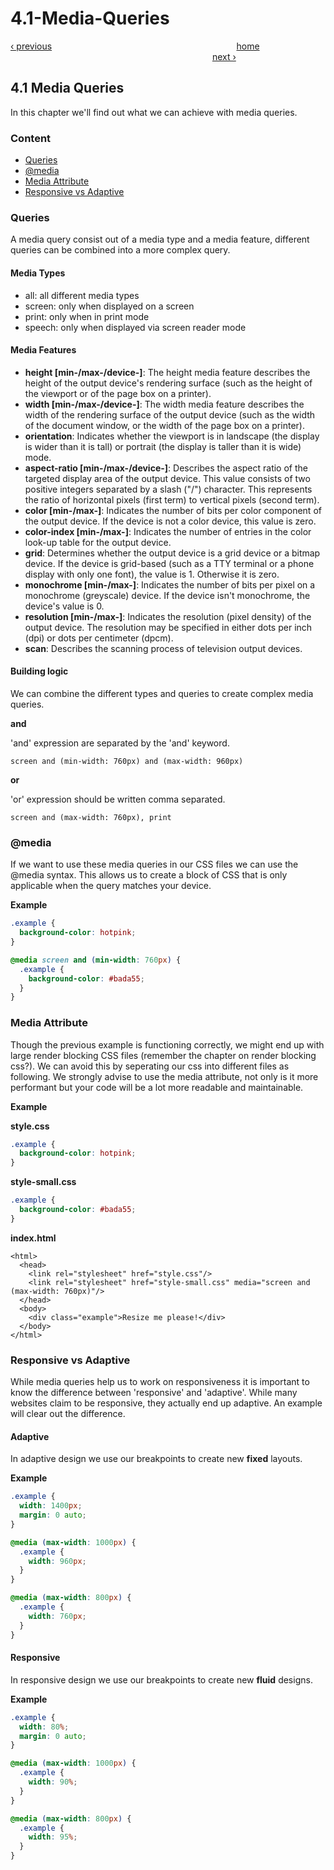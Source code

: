 # 4.1-Media-Queries

[‹ previous](../chapter-3-layout/3.3-alignment.md)                                                                           [home](../../)                                                                                   [next ›](4.2-grid-systems.md)

## 4.1 Media Queries

In this chapter we'll find out what we can achieve with media queries.

### Content

* [Queries](4.1-media-queries.md#queries)
* [@media](4.1-media-queries.md#media)
* [Media Attribute](4.1-media-queries.md#media-attribute)
* [Responsive vs Adaptive](4.1-media-queries.md#responsive-vs-adaptive)

### Queries

A media query consist out of a media type and a media feature, different queries can be combined into a more complex query.

#### Media Types

* all: all different media types
* screen: only when displayed on a screen
* print: only when in print mode
* speech: only when displayed via screen reader mode

#### Media Features

* **height \[min-/max-/device-\]**: The height media feature describes the height of the output device's rendering surface \(such as the height of the viewport or of the page box on a printer\).
* **width \[min-/max-/device-\]**: The width media feature describes the width of the rendering surface of the output device \(such as the width of the document window, or the width of the page box on a printer\).
* **orientation**: Indicates whether the viewport is in landscape \(the display is wider than it is tall\) or portrait \(the display is taller than it is wide\) mode.
* **aspect-ratio \[min-/max-/device-\]**: Describes the aspect ratio of the targeted display area of the output device. This value consists of two positive integers separated by a slash \("/"\) character. This represents the ratio of horizontal pixels \(first term\) to vertical pixels \(second term\).
* **color \[min-/max-\]**: Indicates the number of bits per color component of the output device. If the device is not a color device, this value is zero.
* **color-index \[min-/max-\]**: Indicates the number of entries in the color look-up table for the output device.
* **grid**: Determines whether the output device is a grid device or a bitmap device. If the device is grid-based \(such as a TTY terminal or a phone display with only one font\), the value is 1. Otherwise it is zero.
* **monochrome \[min-/max-\]**: Indicates the number of bits per pixel on a monochrome \(greyscale\) device. If the device isn't monochrome, the device's value is 0.
* **resolution \[min-/max-\]**: Indicates the resolution \(pixel density\) of the output device. The resolution may be specified in either dots per inch \(dpi\) or dots per centimeter \(dpcm\).
* **scan**: Describes the scanning process of television output devices.

#### Building logic

We can combine the different types and queries to create complex media queries.

**and**

'and' expression are separated by the 'and' keyword.

```text
screen and (min-width: 760px) and (max-width: 960px)
```

**or**

'or' expression should be written comma separated.

```text
screen and (max-width: 760px), print
```

### @media

If we want to use these media queries in our CSS files we can use the @media syntax. This allows us to create a block of CSS that is only applicable when the query matches your device.

**Example**

```css
.example {
  background-color: hotpink;
}

@media screen and (min-width: 760px) {
  .example {
    background-color: #bada55;
  }
}
```

### Media Attribute

Though the previous example is functioning correctly, we might end up with large render blocking CSS files \(remember the chapter on render blocking css?\). We can avoid this by seperating our css into different files as following. We strongly advise to use the media attribute, not only is it more performant but your code will be a lot more readable and maintainable.

**Example**

**style.css**

```css
.example {
  background-color: hotpink;
}
```

**style-small.css**

```css
.example {
  background-color: #bada55;
}
```

**index.html**

```markup
<html>
  <head>
    <link rel="stylesheet" href="style.css"/>
    <link rel="stylesheet" href="style-small.css" media="screen and (max-width: 760px)"/>
  </head>
  <body>
    <div class="example">Resize me please!</div>
  </body>
</html>
```

### Responsive vs Adaptive

While media queries help us to work on responsiveness it is important to know the difference between 'responsive' and 'adaptive'. While many websites claim to be responsive, they actually end up adaptive. An example will clear out the difference.

#### Adaptive

In adaptive design we use our breakpoints to create new **fixed** layouts.

**Example**

```css
.example {
  width: 1400px;
  margin: 0 auto;
}

@media (max-width: 1000px) {
  .example {
    width: 960px;
  }
}

@media (max-width: 800px) {
  .example {
    width: 760px;
  }
}
```

#### Responsive

In responsive design we use our breakpoints to create new **fluid** designs.

**Example**

```css
.example {
  width: 80%;
  margin: 0 auto;
}

@media (max-width: 1000px) {
  .example {
    width: 90%;
  }
}

@media (max-width: 800px) {
  .example {
    width: 95%;
  }
}
```


